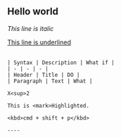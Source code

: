 ## Hello world

*This line is italic*

<u>This line is underlined</u>
<br>
<br>
```### This is a table
| Syntax | Description | What if |
| - | - | - |
| Header | Title | DO |
| Paragraph | Text | What |

X<sup>2

This is <mark>Highlighted.

<kbd>cmd + shift + p</kbd>

----
